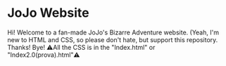 # JoJo Website
Hi! Welcome to a fan-made JoJo's Bizarre Adventure website. (Yeah, I'm new to HTML and CSS, so please don't hate, but support this repository. Thanks! Bye!
 ⚠️All the CSS is in the "Index.html" or "Index2.0(prova).html"⚠️
